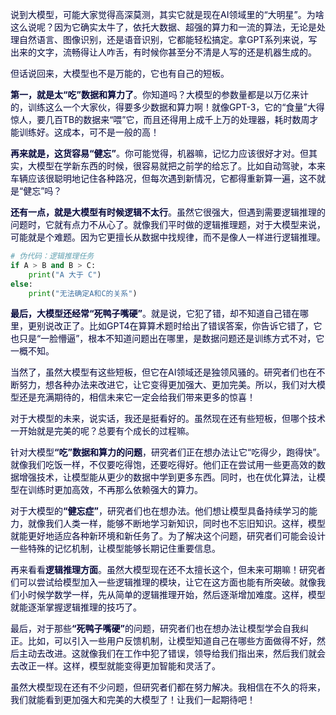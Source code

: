 <font style="color:rgb(5, 7, 59);">说到大模型，可能大家觉得高深莫测，其实它就是现在AI领域里的“大明星”。为啥这么说呢？因为它确实太牛了，依托大数据、超强的算力和一流的算法，无论是处理自然语言、图像识别，还是语音识别，它都能轻松搞定。拿GPT系列来说，写出来的文字，流畅得让人咋舌，有时候你甚至分不清是人写的还是机器生成的。</font>

<font style="color:rgb(5, 7, 59);">但话说回来，大模型也不是万能的，它也有自己的短板。</font>

**<font style="color:rgb(5, 7, 59);">第一，就是太“吃”数据和算力了</font>**<font style="color:rgb(5, 7, 59);">。你知道吗？大模型的参数量都是以万亿来计的，训练这么一个大家伙，得要多少数据和算力啊！就像GPT-3，它的“食量”大得惊人，要几百TB的数据来“喂”它，而且还得用上成千上万的处理器，耗时数周才能训练好。这成本，可不是一般的高！</font>

**<font style="color:rgb(5, 7, 59);">再来就是，这货容易“健忘”</font>**<font style="color:rgb(5, 7, 59);">。你可能觉得，机器嘛，记忆力应该很好才对。但其实，大模型在学新东西的时候，很容易就把之前学的给忘了。比如自动驾驶，本来车辆应该很聪明地记住各种路况，但每次遇到新情况，它都得重新算一遍，这不就是“健忘”吗？</font>

**<font style="color:rgb(5, 7, 59);">还有一点，就是大模型有时候逻辑不太行</font>**<font style="color:rgb(5, 7, 59);">。虽然它很强大，但遇到需要逻辑推理的问题时，它就有点力不从心了。就像我们平时做的逻辑推理题，对于大模型来说，可能就是个难题。因为它更擅长从数据中找规律，而不是像人一样进行逻辑推理。</font>

```python
# 伪代码：逻辑推理任务  
if A > B and B > C:  
    print("A 大于 C")  
else:  
    print("无法确定A和C的关系")

```

**<font style="color:rgb(5, 7, 59);">最后，大模型还经常“死鸭子嘴硬”</font>**<font style="color:rgb(5, 7, 59);">。就是说，它犯了错，却不知道自己错在哪里，更别说改正了。比如GPT4在算算术题时给出了错误答案，你告诉它错了，它也只是“一脸懵逼”，根本不知道问题出在哪里，是数据问题还是训练方式不对，它一概不知。</font>

<font style="color:rgb(5, 7, 59);">当然了，虽然大模型有这些短板，但它在AI领域还是独领风骚的。研究者们也在不断努力，想各种办法来改进它，让它变得更加强大、更加完美。所以，我们对大模型还是充满期待的，相信未来它一定会给我们带来更多的惊喜！</font>



<font style="color:rgb(5, 7, 59);">对于大模型的未来，说实话，我还是挺看好的。虽然现在还有些短板，但哪个技术一开始就是完美的呢？总要有个成长的过程嘛。</font>

<font style="color:rgb(5, 7, 59);">针对大模型</font>**<font style="color:rgb(5, 7, 59);">“吃”数据和算力的问题</font>**<font style="color:rgb(5, 7, 59);">，研究者们正在想办法让它“吃得少，跑得快”。就像我们吃饭一样，不仅要吃得饱，还要吃得好。他们正在尝试用一些更高效的数据增强技术，让模型能从更少的数据中学到更多东西。同时，也在优化算法，让模型在训练时更加高效，不再那么依赖强大的算力。</font>

<font style="color:rgb(5, 7, 59);">对于大模型的</font>**<font style="color:rgb(5, 7, 59);">“健忘症”</font>**<font style="color:rgb(5, 7, 59);">，研究者们也在想办法。他们想让模型具备持续学习的能力，就像我们人类一样，能够不断地学习新知识，同时也不忘旧知识。这样，模型就能更好地适应各种新环境和新任务了。为了解决这个问题，研究者们可能会设计一些特殊的记忆机制，让模型能够长期记住重要信息。</font>

<font style="color:rgb(5, 7, 59);">再来看看</font>**<font style="color:rgb(5, 7, 59);">逻辑推理方面</font>**<font style="color:rgb(5, 7, 59);">。虽然大模型现在还不太擅长这个，但未来可期嘛！研究者们可以尝试给模型加入一些逻辑推理的模块，让它在这方面也能有所突破。就像我们小时候学数学一样，先从简单的逻辑推理开始，然后逐渐增加难度。这样，模型就能逐渐掌握逻辑推理的技巧了。</font>

<font style="color:rgb(5, 7, 59);">最后，对于那些</font>**<font style="color:rgb(5, 7, 59);">“死鸭子嘴硬”</font>**<font style="color:rgb(5, 7, 59);">的问题，研究者们也在想办法让模型学会自我纠正。比如，可以引入一些用户反馈机制，让模型知道自己在哪些方面做得不好，然后主动去改进。这就像我们在工作中犯了错误，领导给我们指出来，然后我们就会去改正一样。这样，模型就能变得更加智能和灵活了。</font>

<font style="color:rgb(5, 7, 59);">虽然大模型现在还有不少问题，但研究者们都在努力解决。我相信在不久的将来，我们就能看到更加强大和完美的大模型了！让我们一起期待吧！</font>

